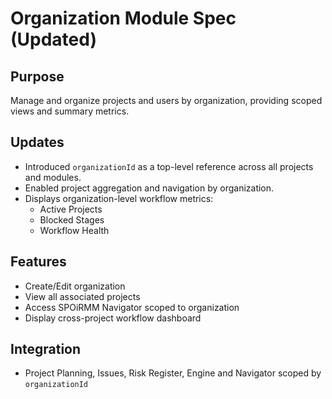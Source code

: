 # Organization Module Spec (Updated)

## Purpose
Manage and organize projects and users by organization, providing scoped views and summary metrics.

## Updates
- Introduced `organizationId` as a top-level reference across all projects and modules.
- Enabled project aggregation and navigation by organization.
- Displays organization-level workflow metrics:
  - Active Projects
  - Blocked Stages
  - Workflow Health

## Features
- Create/Edit organization
- View all associated projects
- Access SPOiRMM Navigator scoped to organization
- Display cross-project workflow dashboard

## Integration
- Project Planning, Issues, Risk Register, Engine and Navigator scoped by `organizationId`